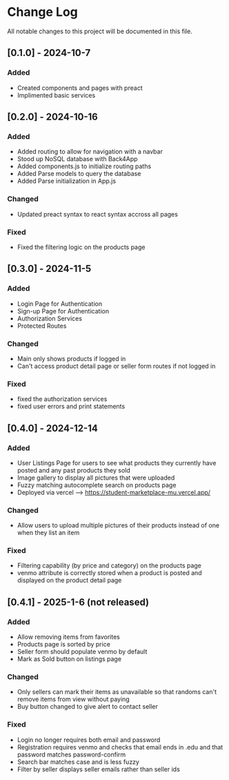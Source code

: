 # Change Log
All notable changes to this project will be documented in this file.
 
## [0.1.0] - 2024-10-7
### Added
- Created components and pages with preact
- Implimented basic services

 
## [0.2.0] - 2024-10-16
   
### Added
- Added routing to allow for navigation with a navbar
- Stood up NoSQL database with Back4App
- Added components.js to initialize routing paths
- Added Parse models to query the database
- Added Parse initialization in App.js
### Changed
- Updated preact syntax to react syntax accross all pages
### Fixed
- Fixed the filtering logic on the products page

## [0.3.0] - 2024-11-5
   
### Added
- Login Page for Authentication
- Sign-up Page for Authentication
- Authorization Services
- Protected Routes
### Changed
- Main only shows products if logged in
- Can't access product detail page or seller form routes if not logged in
### Fixed
- fixed the authorization services
- fixed user errors and print statements

## [0.4.0] - 2024-12-14
   
### Added
- User Listings Page for users to see what products they currently have posted and any past products they sold
- Image gallery to display all pictures that were uploaded
- Fuzzy matching autocomplete search on products page
- Deployed via vercel --> https://student-marketplace-mu.vercel.app/
### Changed
- Allow users to upload multiple pictures of their products instead of one when they list an item
### Fixed
- Filtering capability (by price and category) on the products page
- venmo attribute is correctly stored when a product is posted and displayed on the product detail page

## [0.4.1] - 2025-1-6 (not released)
   
### Added
- Allow removing items from favorites
- Products page is sorted by price
- Seller form should populate venmo by default
- Mark as Sold button on listings page
### Changed
- Only sellers can mark their items as unavailable so that randoms can't remove items from view without paying
- Buy button changed to give alert to contact seller
### Fixed
- Login no longer requires both email and password
- Registration requires venmo and checks that email ends in .edu and that password matches password-confirm
- Search bar matches case and is less fuzzy
- Filter by seller displays seller emails rather than seller ids
